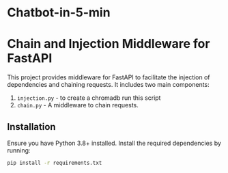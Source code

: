 # Chatbot-in-5-min
# Chain and Injection Middleware for FastAPI

This project provides middleware for FastAPI to facilitate the injection of dependencies and chaining requests. It includes two main components:

1. `injection.py` - to create a chromadb run this script 
2. `chain.py` - A middleware to chain requests.

## Installation

Ensure you have Python 3.8+ installed. Install the required dependencies by running:

```bash
pip install -r requirements.txt